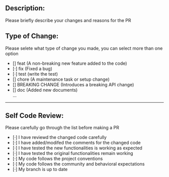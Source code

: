 ## Description:
Please briefly describe your changes and reasons for the PR

## Type of Change:
Please selete what type of change you made, you can select more than one option  
- [] feat (A non-breaking new feature added to the code)
- [·] fix (Fixed a bug)
- [·] test (write the test)
- [] chore (A maintenance task or setup change)
- [] BREAKING CHANGE (Introduces a breaking API change)
- [] doc (Added new documents)  
...

---

## Self Code Review:
Please carefully go through the list before making a PR
- [·] I have reviewd the changed code carefully
- [·] I have added/modifed the comments for the changed code
- [·] I have tested the new functionalities is working as expected
- [·] I have tested the original functionalities remain working
- [·] My code follows the project conventions
- [·] My code follows the community and behavioral expectations
- [·] My branch is up to date
